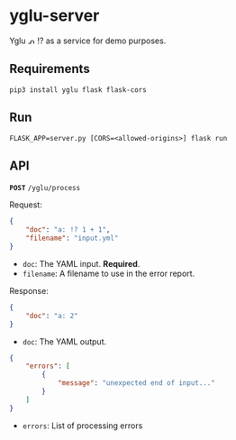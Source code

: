 # yglu-server
Yglu ᕄ !? as a service for demo purposes.

## Requirements

``` 
pip3 install yglu flask flask-cors
```

## Run

```
FLASK_APP=server.py [CORS=<allowed-origins>] flask run
```

## API

**`POST`** `/yglu/process`

Request:

```json
{
    "doc": "a: !? 1 + 1",
    "filename": "input.yml"
}
```

- `doc`: The YAML input. **Required**.
- `filename`: A filename to use in the error report.

Response:

```json
{
    "doc": "a: 2"
}
```

- `doc`: The YAML output.

```json
{
    "errors": [
        {
            "message": "unexpected end of input..."
        }             
    ]
}
```

- `errors`: List of processing errors
